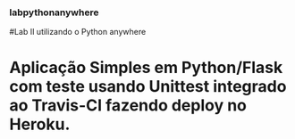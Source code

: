 ### labpythonanywhere
#Lab II utilizando o Python anywhere

# Aplicação Simples em  Python/Flask com teste usando Unittest integrado ao Travis-CI fazendo deploy no Heroku.
